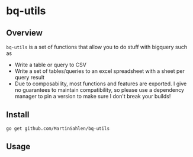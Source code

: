 # bq-utils

## Overview
`bq-utils` is a set of functions that allow you to do stuff with bigquery such as

- Write a table or query to CSV
- Write a set of tables/queries to an excel spreadsheet with a sheet per query result
- Due to composability, most functions and features are exported. I give no guarantees to maintain compatibility, so please use a dependency manager to pin a version to make sure I don't break your builds!

## Install
`go get github.com/MartinSahlen/bq-utils`

## Usage
